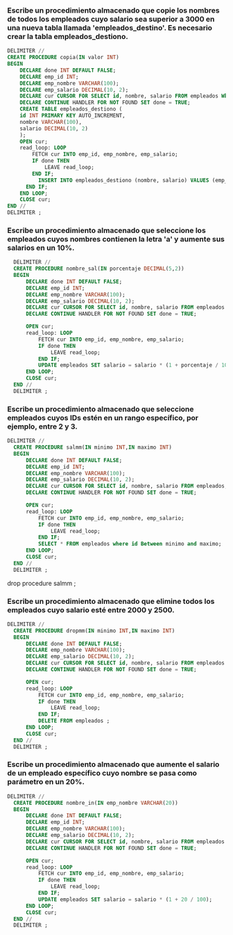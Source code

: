 


### Escribe un procedimiento almacenado que copie los nombres de todos los empleados cuyo salario sea superior a 3000 en una nueva tabla llamada 'empleados_destino'. Es necesario crear la tabla empleados_destiono.

```sql
DELIMITER //
CREATE PROCEDURE copia(IN valor INT)
BEGIN
    DECLARE done INT DEFAULT FALSE;
    DECLARE emp_id INT;
    DECLARE emp_nombre VARCHAR(100);
    DECLARE emp_salario DECIMAL(10, 2);
    DECLARE cur CURSOR FOR SELECT id, nombre, salario FROM empleados Where valor<emp_salario;
    DECLARE CONTINUE HANDLER FOR NOT FOUND SET done = TRUE;
    CREATE TABLE empleados_destiono (
    id INT PRIMARY KEY AUTO_INCREMENT,
    nombre VARCHAR(100),
    salario DECIMAL(10, 2)
    );
    OPEN cur;
    read_loop: LOOP
        FETCH cur INTO emp_id, emp_nombre, emp_salario;
        IF done THEN
            LEAVE read_loop;
        END IF;
          INSERT INTO empleados_destiono (nombre, salario) VALUES (emp_nombre,emp_salario);
      END IF;
    END LOOP;
    CLOSE cur;
END //
DELIMITER ;
```

### Escribe un procedimiento almacenado que seleccione los empleados cuyos nombres contienen la letra 'a' y aumente sus salarios en un 10%.

```sql
  DELIMITER //
  CREATE PROCEDURE nombre_sal(IN porcentaje DECIMAL(5,2))
  BEGIN
      DECLARE done INT DEFAULT FALSE;
      DECLARE emp_id INT;
      DECLARE emp_nombre VARCHAR(100);
      DECLARE emp_salario DECIMAL(10, 2);
      DECLARE cur CURSOR FOR SELECT id, nombre, salario FROM empleados WHERE emp_nombre REGEXP '[aA]';
      DECLARE CONTINUE HANDLER FOR NOT FOUND SET done = TRUE;

      OPEN cur;
      read_loop: LOOP
          FETCH cur INTO emp_id, emp_nombre, emp_salario;
          IF done THEN
              LEAVE read_loop;
          END IF;
          UPDATE empleados SET salario = salario * (1 + porcentaje / 100) WHERE id = emp_id;
      END LOOP;
      CLOSE cur;
  END //
  DELIMITER ;
```

### Escribe un procedimiento almacenado que seleccione empleados cuyos IDs estén en un rango específico, por ejemplo, entre 2 y 3.

```sql
DELIMITER //
  CREATE PROCEDURE salmm(IN minimo INT,IN maximo INT)
  BEGIN
      DECLARE done INT DEFAULT FALSE;
      DECLARE emp_id INT;
      DECLARE emp_nombre VARCHAR(100);
      DECLARE emp_salario DECIMAL(10, 2);
      DECLARE cur CURSOR FOR SELECT id, nombre, salario FROM empleados;
      DECLARE CONTINUE HANDLER FOR NOT FOUND SET done = TRUE;

      OPEN cur;
      read_loop: LOOP
          FETCH cur INTO emp_id, emp_nombre, emp_salario;
          IF done THEN
              LEAVE read_loop;
          END IF;
          SELECT * FROM empleados where id Between minimo and maximo;
      END LOOP;
      CLOSE cur;
  END //
  DELIMITER ;
```
 drop procedure salmm ;


### Escribe un procedimiento almacenado que elimine todos los empleados cuyo salario esté entre 2000 y 2500.

```sql
DELIMITER //
  CREATE PROCEDURE dropmm(IN minimo INT,IN maximo INT)
  BEGIN
      DECLARE done INT DEFAULT FALSE;
      DECLARE emp_nombre VARCHAR(100);
      DECLARE emp_salario DECIMAL(10, 2);
      DECLARE cur CURSOR FOR SELECT id, nombre, salario FROM empleados where salario Between minimo and maximo;
      DECLARE CONTINUE HANDLER FOR NOT FOUND SET done = TRUE;

      OPEN cur;
      read_loop: LOOP
          FETCH cur INTO emp_id, emp_nombre, emp_salario;
          IF done THEN
              LEAVE read_loop;
          END IF;
          DELETE FROM empleados ;
      END LOOP;
      CLOSE cur;
  END //
  DELIMITER ;

```

### Escribe un procedimiento almacenado que aumente el salario de un empleado específico cuyo nombre se pasa como parámetro en un 20%.

```sql
DELIMITER //
  CREATE PROCEDURE nombre_in(IN emp_nombre VARCHAR(20))
  BEGIN
      DECLARE done INT DEFAULT FALSE;
      DECLARE emp_id INT;
      DECLARE emp_nombre VARCHAR(100);
      DECLARE emp_salario DECIMAL(10, 2);
      DECLARE cur CURSOR FOR SELECT id, nombre, salario FROM empleados WHERE id = emp_id and emp_nombre=emp_nombre ;
      DECLARE CONTINUE HANDLER FOR NOT FOUND SET done = TRUE;

      OPEN cur;
      read_loop: LOOP
          FETCH cur INTO emp_id, emp_nombre, emp_salario;
          IF done THEN
              LEAVE read_loop;
          END IF;
          UPDATE empleados SET salario = salario * (1 + 20 / 100);
      END LOOP;
      CLOSE cur;
  END //
  DELIMITER ;
```

